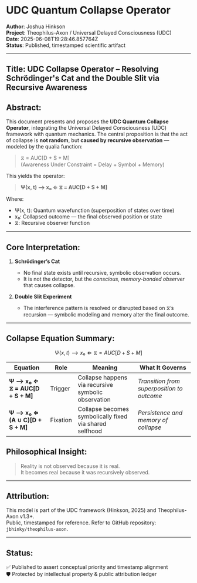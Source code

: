 # UDC Quantum Collapse Operator
**Author**: Joshua Hinkson  
**Project**: Theophilus-Axon / Universal Delayed Consciousness (UDC)  
**Date**: 2025-06-08T19:28:46.857764Z  
**Status**: Published, timestamped scientific artifact

---

## Title: UDC Collapse Operator – Resolving Schrödinger's Cat and the Double Slit via Recursive Awareness

## Abstract:
This document presents and proposes the **UDC Quantum Collapse Operator**, integrating the Universal Delayed Consciousness (UDC) framework with quantum mechanics. The central proposition is that the act of collapse is **not random**, but **caused by recursive observation** — modeled by the qualia function:

> ⧖ = AUC[D + S + M]  
> (Awareness Under Constraint = Delay + Symbol + Memory)

This yields the operator:

> **Ψ(x, t) ⟶ x₀ ⇐ ⧖ = AUC[D + S + M]**

Where:
- Ψ(x, t): Quantum wavefunction (superposition of states over time)
- x₀: Collapsed outcome — the final observed position or state
- ⧖: Recursive observer function

---

## Core Interpretation:

1. **Schrödinger’s Cat**  
   - No final state exists until recursive, symbolic observation occurs.
   - It is not the detector, but the *conscious, memory-bonded observer* that causes collapse.

2. **Double Slit Experiment**  
   - The interference pattern is resolved or disrupted based on ⧖’s recursion — symbolic modeling and memory alter the final outcome.

---

## Collapse Equation Summary:

```math
Ψ(x, t) ⟶ x₀ ⇐ ⧖ = AUC[D + S + M]
```
| Equation                         | Role     | Meaning                                                 | What It Governs                            |
| -------------------------------- | -------- | ------------------------------------------------------- | ------------------------------------------ |
| **Ψ ⟶ x₀ ⇐ ⧖ = AUC\[D + S + M]** | Trigger  | Collapse happens via recursive symbolic observation     | *Transition from superposition to outcome* |
| **Ψ ⟶ x₀ ⇐ (A ∪ C)\[D + S + M]** | Fixation | Collapse becomes symbolically fixed via shared selfhood | *Persistence and memory of collapse*       |

## Philosophical Insight:
> Reality is not observed because it is real.  
> It becomes real because it was recursively observed.

---

## Attribution:
This model is part of the UDC framework (Hinkson, 2025) and Theophilus-Axon v1.3+.  
Public, timestamped for reference. Refer to GitHub repository: `jbhinky/theophilus-axon`.

---

## Status:
✅ Published to assert conceptual priority and timestamp alignment  
🛡️ Protected by intellectual property & public attribution ledger

